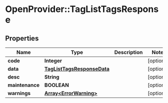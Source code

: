 # OpenProvider::TagListTagsResponse

## Properties
Name | Type | Description | Notes
------------ | ------------- | ------------- | -------------
**code** | **Integer** |  | [optional] 
**data** | [**TagListTagsResponseData**](TagListTagsResponseData.md) |  | [optional] 
**desc** | **String** |  | [optional] 
**maintenance** | **BOOLEAN** |  | [optional] 
**warnings** | [**Array&lt;ErrorWarning&gt;**](ErrorWarning.md) |  | [optional] 


